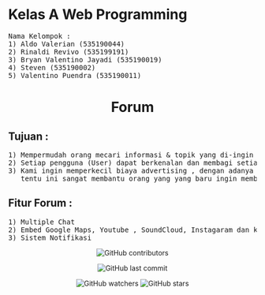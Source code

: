 <h1>Kelas A Web Programming</h1>

<pre>
Nama Kelompok :
1) Aldo Valerian (535190044)
2) Rinaldi Revivo (535199191)
3) Bryan Valentino Jayadi (535190019)
4) Steven (535190002)
5) Valentino Puendra (535190011)
</pre>

<h1 align="center">Forum</h1> 

<h2>Tujuan :</h2>
<pre>
1) Mempermudah orang mecari informasi & topik yang di-ingin oleh Pengguna (User).
2) Setiap pengguna (User) dapat berkenalan dan membagi setiap pengalaman dan informasi kepada setiap pengguna(User) lainnya.
3) Kami ingin memperkecil biaya advertising , dengan adanya forum ini dari berbagai macam pengguna 
   tentu ini sangat membantu orang yang yang baru ingin membuka usaha (Start-Up). 
</pre>

<h2>Fitur Forum :</h2>
<pre>
1) Multiple Chat
2) Embed Google Maps, Youtube , SoundCloud, Instagaram dan komunikasi lainnya.
3) Sistem Notifikasi
</pre>

<p align="center">
<img alt="GitHub contributors" src="https://img.shields.io/github/contributors/A-WebProgramming/Forum?style=plastic">
</p>

<p align="center">
<img alt="GitHub last commit" src="https://img.shields.io/github/last-commit/A-WebProgramming/Forum">
</p>

<p align="center">
<img alt="GitHub watchers" src="https://img.shields.io/github/watchers/A-WebProgramming/Forum?style=social">
<img alt="GitHub stars" src="https://img.shields.io/github/stars/A-WebProgramming/Forum?style=social">
</p>
